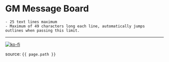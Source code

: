 # GM Message Board

```note
- 25 text lines maximum
- Maximum of 49 characters long each line, automatically jumps outlines when passing this limit.
```

---

[![ko-fi](https://www.ko-fi.com/img/githubbutton_sm.svg)](https://ko-fi.com/T6T41JKMI)

source: `{{ page.path }}`
